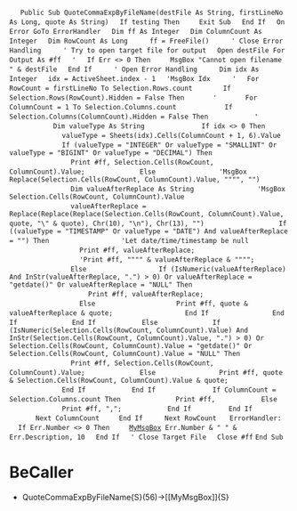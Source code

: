 &nbsp;&nbsp;&nbsp;&nbsp;
`Public Sub QuoteCommaExpByFileName(destFile As String, firstLineNo As Long, quote As String)`
&nbsp;&nbsp;&nbsp;&nbsp;`If testing Then`
&nbsp;&nbsp;&nbsp;&nbsp;&nbsp;&nbsp;&nbsp;&nbsp;`Exit Sub`
&nbsp;&nbsp;&nbsp;&nbsp;`End If`
&nbsp;&nbsp;&nbsp;&nbsp;`On Error GoTo ErrorHandler`
&nbsp;&nbsp;&nbsp;&nbsp;`Dim ff As Integer`
&nbsp;&nbsp;&nbsp;&nbsp;`Dim ColumnCount As Integer`
&nbsp;&nbsp;&nbsp;&nbsp;`Dim RowCount As Long`
&nbsp;&nbsp;&nbsp;&nbsp;
&nbsp;&nbsp;&nbsp;&nbsp;`ff = FreeFile()`
&nbsp;&nbsp;&nbsp;&nbsp;
&nbsp;&nbsp;&nbsp;&nbsp;`' Close Error Handling`
&nbsp;&nbsp;&nbsp;&nbsp;
&nbsp;&nbsp;&nbsp;&nbsp;`' Try to open target file for output`
&nbsp;&nbsp;&nbsp;&nbsp;`Open destFile For Output As #ff`
&nbsp;&nbsp;&nbsp;&nbsp;`'`
&nbsp;&nbsp;&nbsp;&nbsp;`If Err <> 0 Then`
&nbsp;&nbsp;&nbsp;&nbsp;&nbsp;&nbsp;&nbsp;&nbsp;`MsgBox "Cannot open filename " & destFile`
&nbsp;&nbsp;&nbsp;&nbsp;`End If`
&nbsp;&nbsp;&nbsp;&nbsp;
&nbsp;&nbsp;&nbsp;&nbsp;`' Open Error Handling`
&nbsp;&nbsp;&nbsp;&nbsp;
&nbsp;&nbsp;&nbsp;&nbsp;`Dim idx As Integer`
&nbsp;&nbsp;&nbsp;&nbsp;`idx = ActiveSheet.index - 1`
&nbsp;&nbsp;&nbsp;&nbsp;`'MsgBox Idx`
&nbsp;&nbsp;&nbsp;&nbsp;
&nbsp;&nbsp;&nbsp;&nbsp;`'`
&nbsp;&nbsp;&nbsp;&nbsp;`For RowCount = firstLineNo To Selection.Rows.count`
&nbsp;&nbsp;&nbsp;&nbsp;
&nbsp;&nbsp;&nbsp;&nbsp;&nbsp;&nbsp;&nbsp;&nbsp;`If Selection.Rows(RowCount).Hidden = False Then`
&nbsp;&nbsp;&nbsp;&nbsp;&nbsp;&nbsp;&nbsp;&nbsp;&nbsp;&nbsp;&nbsp;&nbsp;`'`
&nbsp;&nbsp;&nbsp;&nbsp;&nbsp;&nbsp;&nbsp;&nbsp;&nbsp;&nbsp;&nbsp;&nbsp;`For ColumnCount = 1 To Selection.Columns.count`
&nbsp;&nbsp;&nbsp;&nbsp;
&nbsp;&nbsp;&nbsp;&nbsp;&nbsp;&nbsp;&nbsp;&nbsp;&nbsp;&nbsp;&nbsp;&nbsp;&nbsp;&nbsp;&nbsp;&nbsp;`If Selection.Columns(ColumnCount).Hidden = False Then`
&nbsp;&nbsp;&nbsp;&nbsp;&nbsp;&nbsp;&nbsp;&nbsp;&nbsp;&nbsp;&nbsp;&nbsp;&nbsp;&nbsp;&nbsp;&nbsp;&nbsp;&nbsp;&nbsp;&nbsp;`'`
&nbsp;&nbsp;&nbsp;&nbsp;&nbsp;&nbsp;&nbsp;&nbsp;&nbsp;&nbsp;&nbsp;&nbsp;&nbsp;&nbsp;&nbsp;&nbsp;&nbsp;&nbsp;&nbsp;&nbsp;`Dim valueType As String`
&nbsp;&nbsp;&nbsp;&nbsp;
&nbsp;&nbsp;&nbsp;&nbsp;&nbsp;&nbsp;&nbsp;&nbsp;&nbsp;&nbsp;&nbsp;&nbsp;&nbsp;&nbsp;&nbsp;&nbsp;&nbsp;&nbsp;&nbsp;&nbsp;`If idx <> 0 Then`
&nbsp;&nbsp;&nbsp;&nbsp;&nbsp;&nbsp;&nbsp;&nbsp;&nbsp;&nbsp;&nbsp;&nbsp;&nbsp;&nbsp;&nbsp;&nbsp;&nbsp;&nbsp;&nbsp;&nbsp;&nbsp;&nbsp;&nbsp;&nbsp;`valueType = Sheets(idx).Cells(ColumnCount + 1, 6).Value`
&nbsp;&nbsp;&nbsp;&nbsp;&nbsp;&nbsp;&nbsp;&nbsp;&nbsp;&nbsp;&nbsp;&nbsp;&nbsp;&nbsp;&nbsp;&nbsp;&nbsp;&nbsp;&nbsp;&nbsp;&nbsp;&nbsp;&nbsp;&nbsp;`If (valueType = "INTEGER" Or valueType = "SMALLINT" Or valueType = "BIGINT" Or valueType = "DECIMAL") Then`
&nbsp;&nbsp;&nbsp;&nbsp;&nbsp;&nbsp;&nbsp;&nbsp;&nbsp;&nbsp;&nbsp;&nbsp;&nbsp;&nbsp;&nbsp;&nbsp;&nbsp;&nbsp;&nbsp;&nbsp;&nbsp;&nbsp;&nbsp;&nbsp;&nbsp;&nbsp;&nbsp;&nbsp;`Print #ff, Selection.Cells(RowCount, ColumnCount).Value;`
&nbsp;&nbsp;&nbsp;&nbsp;&nbsp;&nbsp;&nbsp;&nbsp;&nbsp;&nbsp;&nbsp;&nbsp;&nbsp;&nbsp;&nbsp;&nbsp;&nbsp;&nbsp;&nbsp;&nbsp;&nbsp;&nbsp;&nbsp;&nbsp;`Else`
&nbsp;&nbsp;&nbsp;&nbsp;&nbsp;&nbsp;&nbsp;&nbsp;&nbsp;&nbsp;&nbsp;&nbsp;&nbsp;&nbsp;&nbsp;&nbsp;&nbsp;&nbsp;&nbsp;&nbsp;&nbsp;&nbsp;&nbsp;&nbsp;&nbsp;&nbsp;&nbsp;&nbsp;`'MsgBox Replace(Selection.Cells(RowCount, ColumnCount).Value, """", "")`
&nbsp;&nbsp;&nbsp;&nbsp;&nbsp;&nbsp;&nbsp;&nbsp;&nbsp;&nbsp;&nbsp;&nbsp;&nbsp;&nbsp;&nbsp;&nbsp;&nbsp;&nbsp;&nbsp;&nbsp;&nbsp;&nbsp;&nbsp;&nbsp;&nbsp;&nbsp;&nbsp;&nbsp;`Dim valueAfterReplace As String`
&nbsp;&nbsp;&nbsp;&nbsp;&nbsp;&nbsp;&nbsp;&nbsp;&nbsp;&nbsp;&nbsp;&nbsp;&nbsp;&nbsp;&nbsp;&nbsp;&nbsp;&nbsp;&nbsp;&nbsp;&nbsp;&nbsp;&nbsp;&nbsp;&nbsp;&nbsp;&nbsp;&nbsp;`'MsgBox Selection.Cells(RowCount, ColumnCount).Value`
&nbsp;&nbsp;&nbsp;&nbsp;&nbsp;&nbsp;&nbsp;&nbsp;&nbsp;&nbsp;&nbsp;&nbsp;&nbsp;&nbsp;&nbsp;&nbsp;&nbsp;&nbsp;&nbsp;&nbsp;&nbsp;&nbsp;&nbsp;&nbsp;&nbsp;&nbsp;&nbsp;&nbsp;`valueAfterReplace = Replace(Replace(Replace(Selection.Cells(RowCount, ColumnCount).Value, quote, "\" & quote), Chr(10), "\n"), Chr(13), "")`
&nbsp;&nbsp;&nbsp;&nbsp;
&nbsp;&nbsp;&nbsp;&nbsp;&nbsp;&nbsp;&nbsp;&nbsp;&nbsp;&nbsp;&nbsp;&nbsp;&nbsp;&nbsp;&nbsp;&nbsp;&nbsp;&nbsp;&nbsp;&nbsp;&nbsp;&nbsp;&nbsp;&nbsp;&nbsp;&nbsp;&nbsp;&nbsp;`If ((valueType = "TIMESTAMP" Or valueType = "DATE") And valueAfterReplace = "") Then`
&nbsp;&nbsp;&nbsp;&nbsp;&nbsp;&nbsp;&nbsp;&nbsp;&nbsp;&nbsp;&nbsp;&nbsp;&nbsp;&nbsp;&nbsp;&nbsp;&nbsp;&nbsp;&nbsp;&nbsp;&nbsp;&nbsp;&nbsp;&nbsp;&nbsp;&nbsp;&nbsp;&nbsp;&nbsp;&nbsp;&nbsp;&nbsp;`'Let date/time/timestamp be null`
&nbsp;&nbsp;&nbsp;&nbsp;&nbsp;&nbsp;&nbsp;&nbsp;&nbsp;&nbsp;&nbsp;&nbsp;&nbsp;&nbsp;&nbsp;&nbsp;&nbsp;&nbsp;&nbsp;&nbsp;&nbsp;&nbsp;&nbsp;&nbsp;&nbsp;&nbsp;&nbsp;&nbsp;&nbsp;&nbsp;&nbsp;&nbsp;`Print #ff, valueAfterReplace;`
&nbsp;&nbsp;&nbsp;&nbsp;&nbsp;&nbsp;&nbsp;&nbsp;&nbsp;&nbsp;&nbsp;&nbsp;&nbsp;&nbsp;&nbsp;&nbsp;&nbsp;&nbsp;&nbsp;&nbsp;&nbsp;&nbsp;&nbsp;&nbsp;&nbsp;&nbsp;&nbsp;&nbsp;&nbsp;&nbsp;&nbsp;&nbsp;`'Print #ff, """" & valueAfterReplace & """";`
&nbsp;&nbsp;&nbsp;&nbsp;&nbsp;&nbsp;&nbsp;&nbsp;&nbsp;&nbsp;&nbsp;&nbsp;&nbsp;&nbsp;&nbsp;&nbsp;&nbsp;&nbsp;&nbsp;&nbsp;&nbsp;&nbsp;&nbsp;&nbsp;&nbsp;&nbsp;&nbsp;&nbsp;`Else`
&nbsp;&nbsp;&nbsp;&nbsp;&nbsp;&nbsp;&nbsp;&nbsp;&nbsp;&nbsp;&nbsp;&nbsp;&nbsp;&nbsp;&nbsp;&nbsp;&nbsp;&nbsp;&nbsp;&nbsp;&nbsp;&nbsp;&nbsp;&nbsp;&nbsp;&nbsp;&nbsp;&nbsp;&nbsp;&nbsp;&nbsp;&nbsp;`If (IsNumeric(valueAfterReplace) And InStr(valueAfterReplace, ".") > 0) Or valueAfterReplace = "getdate()" Or valueAfterReplace = "NULL" Then`
&nbsp;&nbsp;&nbsp;&nbsp;&nbsp;&nbsp;&nbsp;&nbsp;&nbsp;&nbsp;&nbsp;&nbsp;&nbsp;&nbsp;&nbsp;&nbsp;&nbsp;&nbsp;&nbsp;&nbsp;&nbsp;&nbsp;&nbsp;&nbsp;&nbsp;&nbsp;&nbsp;&nbsp;&nbsp;&nbsp;&nbsp;&nbsp;&nbsp;&nbsp;&nbsp;&nbsp;`Print #ff, valueAfterReplace;`
&nbsp;&nbsp;&nbsp;&nbsp;&nbsp;&nbsp;&nbsp;&nbsp;&nbsp;&nbsp;&nbsp;&nbsp;&nbsp;&nbsp;&nbsp;&nbsp;&nbsp;&nbsp;&nbsp;&nbsp;&nbsp;&nbsp;&nbsp;&nbsp;&nbsp;&nbsp;&nbsp;&nbsp;&nbsp;&nbsp;&nbsp;&nbsp;`Else`
&nbsp;&nbsp;&nbsp;&nbsp;&nbsp;&nbsp;&nbsp;&nbsp;&nbsp;&nbsp;&nbsp;&nbsp;&nbsp;&nbsp;&nbsp;&nbsp;&nbsp;&nbsp;&nbsp;&nbsp;&nbsp;&nbsp;&nbsp;&nbsp;&nbsp;&nbsp;&nbsp;&nbsp;&nbsp;&nbsp;&nbsp;&nbsp;&nbsp;&nbsp;&nbsp;&nbsp;`Print #ff, quote & valueAfterReplace & quote;`
&nbsp;&nbsp;&nbsp;&nbsp;&nbsp;&nbsp;&nbsp;&nbsp;&nbsp;&nbsp;&nbsp;&nbsp;&nbsp;&nbsp;&nbsp;&nbsp;&nbsp;&nbsp;&nbsp;&nbsp;&nbsp;&nbsp;&nbsp;&nbsp;&nbsp;&nbsp;&nbsp;&nbsp;&nbsp;&nbsp;&nbsp;&nbsp;`End If`
&nbsp;&nbsp;&nbsp;&nbsp;&nbsp;&nbsp;&nbsp;&nbsp;&nbsp;&nbsp;&nbsp;&nbsp;&nbsp;&nbsp;&nbsp;&nbsp;&nbsp;&nbsp;&nbsp;&nbsp;&nbsp;&nbsp;&nbsp;&nbsp;&nbsp;&nbsp;&nbsp;&nbsp;`End If`
&nbsp;&nbsp;&nbsp;&nbsp;&nbsp;&nbsp;&nbsp;&nbsp;&nbsp;&nbsp;&nbsp;&nbsp;&nbsp;&nbsp;&nbsp;&nbsp;&nbsp;&nbsp;&nbsp;&nbsp;&nbsp;&nbsp;&nbsp;&nbsp;`End If`
&nbsp;&nbsp;&nbsp;&nbsp;&nbsp;&nbsp;&nbsp;&nbsp;&nbsp;&nbsp;&nbsp;&nbsp;&nbsp;&nbsp;&nbsp;&nbsp;&nbsp;&nbsp;&nbsp;&nbsp;`Else`
&nbsp;&nbsp;&nbsp;&nbsp;&nbsp;&nbsp;&nbsp;&nbsp;&nbsp;&nbsp;&nbsp;&nbsp;&nbsp;&nbsp;&nbsp;&nbsp;&nbsp;&nbsp;&nbsp;&nbsp;&nbsp;&nbsp;&nbsp;&nbsp;`If (IsNumeric(Selection.Cells(RowCount, ColumnCount).Value) And InStr(Selection.Cells(RowCount, ColumnCount).Value, ".") > 0) Or Selection.Cells(RowCount, ColumnCount).Value = "getdate()" Or Selection.Cells(RowCount, ColumnCount).Value = "NULL" Then`
&nbsp;&nbsp;&nbsp;&nbsp;&nbsp;&nbsp;&nbsp;&nbsp;&nbsp;&nbsp;&nbsp;&nbsp;&nbsp;&nbsp;&nbsp;&nbsp;&nbsp;&nbsp;&nbsp;&nbsp;&nbsp;&nbsp;&nbsp;&nbsp;&nbsp;&nbsp;&nbsp;&nbsp;`Print #ff, Selection.Cells(RowCount, ColumnCount).Value;`
&nbsp;&nbsp;&nbsp;&nbsp;&nbsp;&nbsp;&nbsp;&nbsp;&nbsp;&nbsp;&nbsp;&nbsp;&nbsp;&nbsp;&nbsp;&nbsp;&nbsp;&nbsp;&nbsp;&nbsp;&nbsp;&nbsp;&nbsp;&nbsp;`Else`
&nbsp;&nbsp;&nbsp;&nbsp;&nbsp;&nbsp;&nbsp;&nbsp;&nbsp;&nbsp;&nbsp;&nbsp;&nbsp;&nbsp;&nbsp;&nbsp;&nbsp;&nbsp;&nbsp;&nbsp;&nbsp;&nbsp;&nbsp;&nbsp;&nbsp;&nbsp;&nbsp;&nbsp;`Print #ff, quote & Selection.Cells(RowCount, ColumnCount).Value & quote;`
&nbsp;&nbsp;&nbsp;&nbsp;&nbsp;&nbsp;&nbsp;&nbsp;&nbsp;&nbsp;&nbsp;&nbsp;&nbsp;&nbsp;&nbsp;&nbsp;&nbsp;&nbsp;&nbsp;&nbsp;&nbsp;&nbsp;&nbsp;&nbsp;`End If`
&nbsp;&nbsp;&nbsp;&nbsp;&nbsp;&nbsp;&nbsp;&nbsp;&nbsp;&nbsp;&nbsp;&nbsp;&nbsp;&nbsp;&nbsp;&nbsp;&nbsp;&nbsp;&nbsp;&nbsp;`End If`
&nbsp;&nbsp;&nbsp;&nbsp;
&nbsp;&nbsp;&nbsp;&nbsp;&nbsp;&nbsp;&nbsp;&nbsp;&nbsp;&nbsp;&nbsp;&nbsp;&nbsp;&nbsp;&nbsp;&nbsp;&nbsp;&nbsp;&nbsp;&nbsp;`If ColumnCount = Selection.Columns.count Then`
&nbsp;&nbsp;&nbsp;&nbsp;&nbsp;&nbsp;&nbsp;&nbsp;&nbsp;&nbsp;&nbsp;&nbsp;&nbsp;&nbsp;&nbsp;&nbsp;&nbsp;&nbsp;&nbsp;&nbsp;&nbsp;&nbsp;&nbsp;&nbsp;`Print #ff,`
&nbsp;&nbsp;&nbsp;&nbsp;&nbsp;&nbsp;&nbsp;&nbsp;&nbsp;&nbsp;&nbsp;&nbsp;&nbsp;&nbsp;&nbsp;&nbsp;&nbsp;&nbsp;&nbsp;&nbsp;`Else`
&nbsp;&nbsp;&nbsp;&nbsp;&nbsp;&nbsp;&nbsp;&nbsp;&nbsp;&nbsp;&nbsp;&nbsp;&nbsp;&nbsp;&nbsp;&nbsp;&nbsp;&nbsp;&nbsp;&nbsp;&nbsp;&nbsp;&nbsp;&nbsp;`Print #ff, ",";`
&nbsp;&nbsp;&nbsp;&nbsp;&nbsp;&nbsp;&nbsp;&nbsp;&nbsp;&nbsp;&nbsp;&nbsp;&nbsp;&nbsp;&nbsp;&nbsp;&nbsp;&nbsp;&nbsp;&nbsp;`End If`
&nbsp;&nbsp;&nbsp;&nbsp;&nbsp;&nbsp;&nbsp;&nbsp;&nbsp;&nbsp;&nbsp;&nbsp;&nbsp;&nbsp;&nbsp;&nbsp;`End If`
&nbsp;&nbsp;&nbsp;&nbsp;
&nbsp;&nbsp;&nbsp;&nbsp;&nbsp;&nbsp;&nbsp;&nbsp;&nbsp;&nbsp;&nbsp;&nbsp;`Next ColumnCount`
&nbsp;&nbsp;&nbsp;&nbsp;&nbsp;&nbsp;&nbsp;&nbsp;`End If`
&nbsp;&nbsp;&nbsp;&nbsp;
&nbsp;&nbsp;&nbsp;&nbsp;`Next RowCount`
&nbsp;&nbsp;&nbsp;&nbsp;
`ErrorHandler:`
&nbsp;&nbsp;&nbsp;&nbsp;`If Err.Number <> 0 Then`
&nbsp;&nbsp;&nbsp;&nbsp;&nbsp;&nbsp;&nbsp;&nbsp;[`MyMsgBox`](MyMsgBox)` Err.Number & " " & Err.Description, 10`
&nbsp;&nbsp;&nbsp;&nbsp;`End If`
&nbsp;&nbsp;&nbsp;&nbsp;`' Close Target File`
&nbsp;&nbsp;&nbsp;&nbsp;`Close #ff`
`End Sub`


# BeCaller
- QuoteCommaExpByFileName{S}(56)->[[MyMsgBox]]{S}

